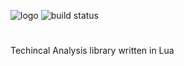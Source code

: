 ![logo](https://i.ibb.co/rmMfs7V/image-2020-11-19-23-58-36.png)
![build status](https://github.com/azoyan/talua/workflows/CI/badge.svg)
# 
Techincal Analysis library written in Lua
